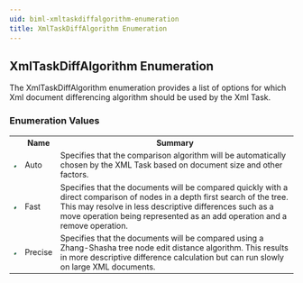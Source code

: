 ```yaml
---
uid: biml-xmltaskdiffalgorithm-enumeration
title: XmlTaskDiffAlgorithm Enumeration
---
```


## XmlTaskDiffAlgorithm Enumeration

<div class="LanguageSummary"><div class ="SummaryItem">The XmlTaskDiffAlgorithm enumeration provides a list of options for which Xml document differencing algorithm should be used by the Xml Task.</div></div>
<div class="EnumValueGroup">

### Enumeration Values

<table id="EnumValue" class="MemberList"><tbody><tr><th class="MemberTypeIconColumnHeader">&nbsp;</th><th class="MemberNameColumnHeader">Name</th><th class="MemberSummaryColumnHeader">Summary</th></tr><tr class="cd0"><td align="center" class="MemberTypeIcon"><img src="enumValue.png"></img></td><td class="MemberName">Auto</td><td class="MemberSummary"><div class ="SummaryItem">Specifies that the comparison algorithm will be automatically chosen by the XML Task based on document size and other factors.</div></td></tr><tr class="cd1"><td align="center" class="MemberTypeIcon"><img src="enumValue.png"></img></td><td class="MemberName">Fast</td><td class="MemberSummary"><div class ="SummaryItem">Specifies that the documents will be compared quickly with a direct comparison of nodes in a depth first search of the tree.  This may resolve in less descriptive differences such as a move operation being represented as an add operation and a remove operation.</div></td></tr><tr class="cd0"><td align="center" class="MemberTypeIcon"><img src="enumValue.png"></img></td><td class="MemberName">Precise</td><td class="MemberSummary"><div class ="SummaryItem">Specifies that the documents will be compared using a Zhang-Shasha tree node edit distance algorithm.  This results in more descriptive difference calculation but can run slowly on large XML documents.</div></td></tr></tbody></table>
</div>